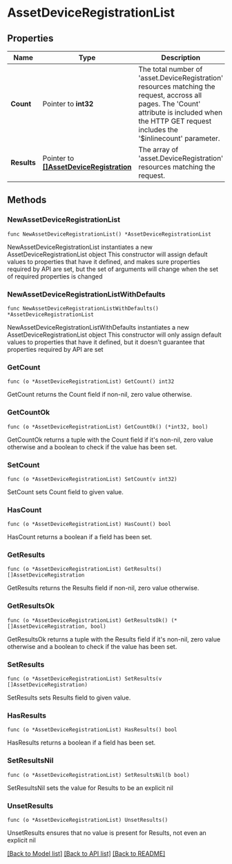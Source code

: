 # AssetDeviceRegistrationList

## Properties

Name | Type | Description | Notes
------------ | ------------- | ------------- | -------------
**Count** | Pointer to **int32** | The total number of &#39;asset.DeviceRegistration&#39; resources matching the request, accross all pages. The &#39;Count&#39; attribute is included when the HTTP GET request includes the &#39;$inlinecount&#39; parameter. | [optional] 
**Results** | Pointer to [**[]AssetDeviceRegistration**](asset.DeviceRegistration.md) | The array of &#39;asset.DeviceRegistration&#39; resources matching the request. | [optional] 

## Methods

### NewAssetDeviceRegistrationList

`func NewAssetDeviceRegistrationList() *AssetDeviceRegistrationList`

NewAssetDeviceRegistrationList instantiates a new AssetDeviceRegistrationList object
This constructor will assign default values to properties that have it defined,
and makes sure properties required by API are set, but the set of arguments
will change when the set of required properties is changed

### NewAssetDeviceRegistrationListWithDefaults

`func NewAssetDeviceRegistrationListWithDefaults() *AssetDeviceRegistrationList`

NewAssetDeviceRegistrationListWithDefaults instantiates a new AssetDeviceRegistrationList object
This constructor will only assign default values to properties that have it defined,
but it doesn't guarantee that properties required by API are set

### GetCount

`func (o *AssetDeviceRegistrationList) GetCount() int32`

GetCount returns the Count field if non-nil, zero value otherwise.

### GetCountOk

`func (o *AssetDeviceRegistrationList) GetCountOk() (*int32, bool)`

GetCountOk returns a tuple with the Count field if it's non-nil, zero value otherwise
and a boolean to check if the value has been set.

### SetCount

`func (o *AssetDeviceRegistrationList) SetCount(v int32)`

SetCount sets Count field to given value.

### HasCount

`func (o *AssetDeviceRegistrationList) HasCount() bool`

HasCount returns a boolean if a field has been set.

### GetResults

`func (o *AssetDeviceRegistrationList) GetResults() []AssetDeviceRegistration`

GetResults returns the Results field if non-nil, zero value otherwise.

### GetResultsOk

`func (o *AssetDeviceRegistrationList) GetResultsOk() (*[]AssetDeviceRegistration, bool)`

GetResultsOk returns a tuple with the Results field if it's non-nil, zero value otherwise
and a boolean to check if the value has been set.

### SetResults

`func (o *AssetDeviceRegistrationList) SetResults(v []AssetDeviceRegistration)`

SetResults sets Results field to given value.

### HasResults

`func (o *AssetDeviceRegistrationList) HasResults() bool`

HasResults returns a boolean if a field has been set.

### SetResultsNil

`func (o *AssetDeviceRegistrationList) SetResultsNil(b bool)`

 SetResultsNil sets the value for Results to be an explicit nil

### UnsetResults
`func (o *AssetDeviceRegistrationList) UnsetResults()`

UnsetResults ensures that no value is present for Results, not even an explicit nil

[[Back to Model list]](../README.md#documentation-for-models) [[Back to API list]](../README.md#documentation-for-api-endpoints) [[Back to README]](../README.md)


